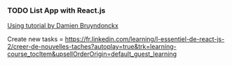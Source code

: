 ### TODO List App with React.js ###

[Using tutorial by Damien Bruyndonckx](https://fr.linkedin.com/learning/l-essentiel-de-react-js-2/)

Create new tasks = https://fr.linkedin.com/learning/l-essentiel-de-react-js-2/creer-de-nouvelles-taches?autoplay=true&trk=learning-course_tocItem&upsellOrderOrigin=default_guest_learning